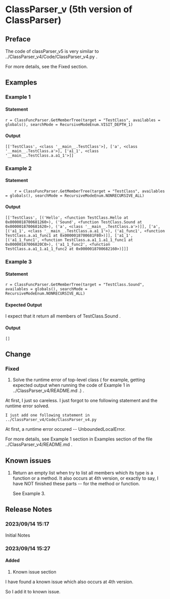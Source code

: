 # ClassParser_v (5th version of ClassParser)
## Preface
The code of classParser_v5 is very similar to ../ClassParser_v4/Code/ClassParser_v4.py .

For more details, see the Fixed section.

## Examples 
### Example 1
#### Statement
    r = ClassFuncParser.GetMemberTree(target = "TestClass", availables = globals(), searchMode = RecursiveModeEnum.VISIT_DEPTH_1)
#### Output
    [['TestClass', <class '__main__.TestClass'>], ['a', <class '__main__.TestClass.a'>], ['a1_1', <class '__main__.TestClass.a.a1_1'>]]
### Example 2
#### Statement
        r = ClassFuncParser.GetMemberTree(target = "TestClass", availables = globals(), searchMode = RecursiveModeEnum.NONRECURSIVE_ALL)
#### Output
    [['TestClass', [('Hello', <function TestClass.Hello at 0x0000018700681260>), ('Sound', <function TestClass.Sound at 0x0000018700681620>), ('a', <class '__main__.TestClass.a'>)]], ['a', [('a1_1', <class '__main__.TestClass.a.a1_1'>), ('a1_func1', <function TestClass.a.a1_func1 at 0x0000018700681F80>)]], ['a1_1', [('a1_1_func1', <function TestClass.a.a1_1.a1_1_func1 at 0x00000187006820C0>), ('a1_1_func2', <function TestClass.a.a1_1.a1_1_func2 at 0x0000018700682160>)]]]
### Example 3
#### Statement 
    r = ClassFuncParser.GetMemberTree(target = "TestClass.Sound", availables = globals(), searchMode = RecursiveModeEnum.NONRECURSIVE_ALL)
#### Expected Output
I expect that it return all members of TestClass.Sound .
#### Output
    []
## Change
### Fixed
1. Solve the runtime error of top-level class ( for example, getting expected output when running the code of Example 1 in ../ClassParser_v4/README.md .) .

At first, I just so careless. I just forgot to one following statement and the runtime error solved.

    I just add one following statement in ../ClassParser_v4/Code/ClassParser_v4.py

At first, a runtime error occured -- UnboundedLocalError.

For more details, see Example 1 section in Examples section of the file ../ClassParser_v4/README.md .

## Known issues
1. Return an empty list when try to list all members which its type is a function or a method.
   It also occurs at 4th version, or exactly to say, I have NOT finished these parts -- for the method or function.
   
   See Example 3. 
## Release Notes
### 2023/09/14 15:17 
Initial Notes
### 2023/09/14 15:27
#### Added
1. Known issue section

I have found a known issue which also occurs at 4th version.

So I add it to known issue.

